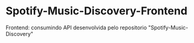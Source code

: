 # Spotify-Music-Discovery-Frontend
Frontend: consumindo API desenvolvida pelo repositorio "Spotify-Music-Discovery" 
